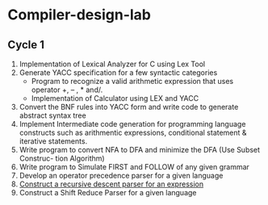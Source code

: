 # Compiler-design-lab

## Cycle 1
1.  Implementation of Lexical Analyzer for C using Lex Tool
2.  Generate YACC specification for a few syntactic categories
    - Program to recognize a valid arithmetic expression that uses operator +, – , * and/.
    - Implementation of Calculator using LEX and YACC
3.	Convert the BNF rules into YACC form and write code to generate abstract syntax tree
4.	Implement Intermediate code generation for programming language constructs such as arithmentic expressions, conditional statement & iterative statements.
5.	Write program to convert NFA to DFA and minimize the DFA (Use Subset Construc- tion Algorithm)
6.	Write program to Simulate FIRST and FOLLOW of any given grammar
7.	Develop an operator precedence parser for a given language
8.	[Construct a recursive descent parser for an expression](/1.8%20recursive-descent-parser)
9.	Construct a Shift Reduce Parser for a given language
